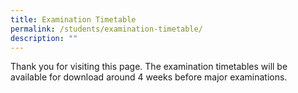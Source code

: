 ```yaml
---
title: Examination Timetable
permalink: /students/examination-timetable/
description: ""
---
```

<p>Thank you for visiting this page. The examination timetables will be available for download around 4 weeks before major examinations. </p>
